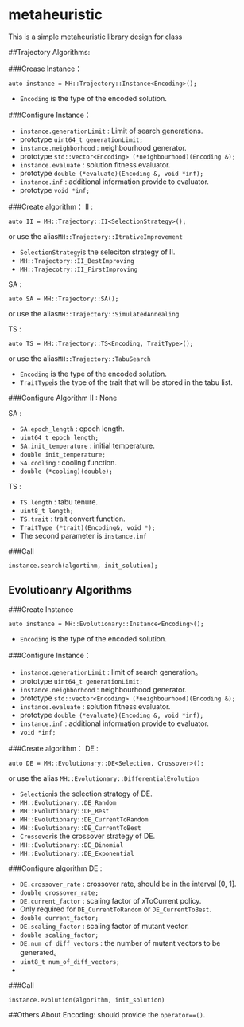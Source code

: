 # metaheuristic

This is a simple metaheuristic library design for class

##Trajectory Algorithms:

###Crease Instance：
```
auto instance = MH::Trajectory::Instance<Encoding>();
```
* `Encoding` is the type of the encoded solution.

###Configure Instance：
* `instance.generationLimit` : Limit of search generations.
 * prototype `uint64_t generationLimit;`
* `instance.neighborhood` : neighbourhood generator.
 * prototype `std::vector<Encoding> (*neighbourhood)(Encoding &);`
* `instance.evaluate` : solution fitness evaluator.
 * prototype `double (*evaluate)(Encoding &, void *inf);`
* `instance.inf` : additional information provide to evaluator.
 * prototype `void *inf;`

###Create algorithm：
II :
```
auto II = MH::Trajectory::II<SelectionStrategy>();
```
or use the alias`MH::Trajectory::ItrativeImprovement`

* `SelectionStrategy`is the seleciton strategy of II.
 * `MH::Trajectory::II_BestImproving`
 * `MH::Trajecotry::II_FirstImproving`

SA :
```
auto SA = MH::Trajectory::SA();
```
or use the alias`MH::Trajectory::SimulatedAnnealing`

TS :
```
auto TS = MH::Trajectory::TS<Encoding, TraitType>();
```
or use the alias`MH::Trajectory::TabuSearch`
* `Encoding` is the type of the encoded solution.
* `TraitType`is the type of the trait that will be stored in the tabu list.

###Configure Algorithm
II :
None

SA :
* `SA.epoch_length` : epoch length.
 * `uint64_t epoch_length;` 
* `SA.init_temperature` : initial temperature.
 * `double init_temperature;` 
* `SA.cooling` : cooling function.
 * `double (*cooling)(double);`

TS :
* `TS.length` : tabu tenure.
 * `uint8_t length;`
* `TS.trait` : trait convert function.
 * `TraitType (*trait)(Encoding&, void *);`
 * The second parameter is `instance.inf`

###Call
```
instance.search(algortihm, init_solution);
```

## Evolutioanry Algorithms

###Create Instance
```
auto instance = MH::Evolutionary::Instance<Encoding>();
```
* `Encoding` is the type of the encoded solution.

###Configure Instance：
* `instance.generationLimit` : limit of search generation。
 * prototype `uint64_t generationLimit;`
* `instance.neighborhood` : neighbourhood generator.
 * prototype `std::vector<Encoding> (*neighbourhood)(Encoding &);`
* `instance.evaluate` : solution fitness evaluator.
 * prototype `double (*evaluate)(Encoding &, void *inf);`
* `instance.inf` : additional information provide to evaluator.
 * `void *inf;`

###Create algorithm：
DE :
```
auto DE = MH::Evolutionary::DE<Selection, Crossover>();
```
or use the alias `MH::Evolutionary::DifferentialEvolution`

* `Selection`is the selection strategy of DE.
 * `MH::Evolutionary::DE_Random`
 * `MH::Evolutionary::DE_Best`
 * `MH::Evolutionary::DE_CurrentToRandom`
 * `MH::Evolutionary::DE_CurrentToBest`
* `Crossover`is the crossover strategy of DE.
 * `MH::Evolutionary::DE_Binomial`
 * `MH::Evolutionary::DE_Exponential`

###Configure algorithm
DE :
* `DE.crossover_rate` : crossover rate, should be in the interval (0, 1].
 * `double crossover_rate;` 
* `DE.current_factor` : scaling factor of xToCurrent policy.
 * Only required for `DE_CurrentToRandom` or `DE_CurrentToBest`.
 * `double current_factor;`
* `DE.scaling_factor` : scaling factor of mutant vector.
 * `double scaling_factor;`
* `DE.num_of_diff_vectors` : the number of mutant vectors to be generated。
 * `uint8_t num_of_diff_vectors;`
 * 
###Call
```
instance.evolution(algorithm, init_solution)
```

##Others
About Encoding:
should provide the `operator==()`.
